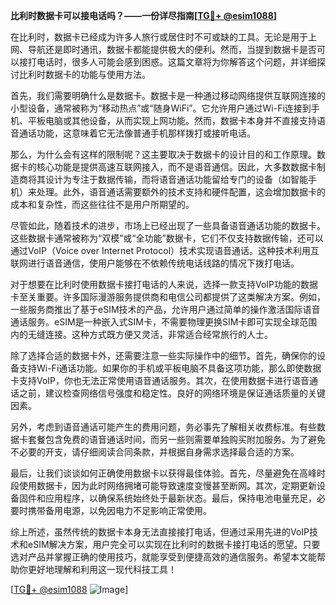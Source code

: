 **比利时数据卡可以接电话吗？——一份详尽指南[[TG💪+ @esim1088](https://t.me/s/esim1088)]**

在比利时，数据卡已经成为许多人旅行或居住时不可或缺的工具。无论是用于上网、导航还是即时通讯，数据卡都能提供极大的便利。然而，当提到数据卡是否可以接打电话时，很多人可能会感到困惑。这篇文章将为你解答这个问题，并详细探讨比利时数据卡的功能与使用方法。

首先，我们需要明确什么是数据卡。数据卡是一种通过移动网络提供互联网连接的小型设备，通常被称为“移动热点”或“随身WiFi”。它允许用户通过Wi-Fi连接到手机、平板电脑或其他设备，从而实现上网功能。然而，数据卡本身并不直接支持语音通话功能，这意味着它无法像普通手机那样拨打或接听电话。

那么，为什么会有这样的限制呢？这主要取决于数据卡的设计目的和工作原理。数据卡的核心功能是提供高速互联网接入，而不是语音通信。因此，大多数数据卡制造商将其设计为专注于数据传输，而将语音通话功能留给专门的设备（如智能手机）来处理。此外，语音通话需要额外的技术支持和硬件配置，这会增加数据卡的成本和复杂性，而这些往往不是用户所期望的。

尽管如此，随着技术的进步，市场上已经出现了一些具备语音通话功能的数据卡。这些数据卡通常被称为“双模”或“全功能”数据卡，它们不仅支持数据传输，还可以通过VoIP（Voice over Internet Protocol）技术实现语音通话。这种技术利用互联网进行语音通信，使用户能够在不依赖传统电话线路的情况下拨打电话。

对于想要在比利时使用数据卡接打电话的人来说，选择一款支持VoIP功能的数据卡至关重要。许多国际漫游服务提供商和电信公司都提供了这类解决方案。例如，一些服务商推出了基于eSIM技术的产品，允许用户通过简单的操作激活国际语音通话服务。eSIM是一种嵌入式SIM卡，不需要物理更换SIM卡即可实现全球范围内的无缝连接。这种方式既方便又灵活，非常适合经常旅行的人士。

除了选择合适的数据卡外，还需要注意一些实际操作中的细节。首先，确保你的设备支持Wi-Fi通话功能。如果你的手机或平板电脑不具备这项功能，那么即使数据卡支持VoIP，你也无法正常使用语音通话服务。其次，在使用数据卡进行语音通话之前，建议检查网络信号强度和稳定性。良好的网络环境是保证通话质量的关键因素。

另外，考虑到语音通话可能产生的费用问题，务必事先了解相关收费标准。有些数据卡套餐包含免费的语音通话时间，而另一些则需要单独购买附加服务。为了避免不必要的开支，请仔细阅读合同条款，并根据自身需求选择最合适的方案。

最后，让我们谈谈如何正确使用数据卡以获得最佳体验。首先，尽量避免在高峰时段使用数据卡，因为此时网络拥堵可能导致速度变慢甚至断网。其次，定期更新设备固件和应用程序，以确保系统始终处于最新状态。最后，保持电池电量充足，必要时携带备用电源，以免因电力不足影响正常使用。

综上所述，虽然传统的数据卡本身无法直接接打电话，但通过采用先进的VoIP技术和eSIM解决方案，用户完全可以实现在比利时的数据卡接打电话的愿望。只要选对产品并掌握正确的使用技巧，就能享受到便捷高效的通信服务。希望本文能帮助你更好地理解和利用这一现代科技工具！

[[TG💪+ @esim1088](https://t.me/s/esim1088) ![Image](https://i.postimg.cc/4NQfJmqS/Snipaste-2025-05-13-00-14-12.png)]